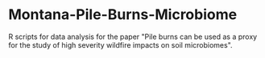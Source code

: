 # Montana-Pile-Burns-Microbiome
R scripts for data analysis for the paper "Pile burns can be used as a proxy for the study of high severity wildfire impacts on soil microbiomes".
